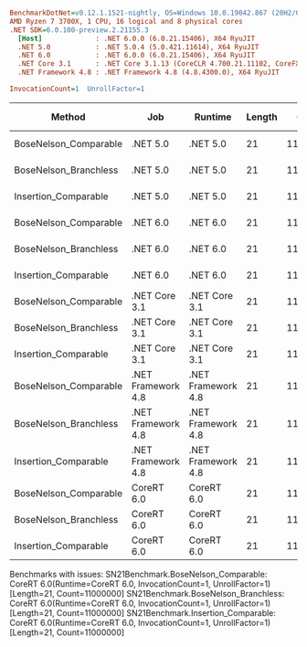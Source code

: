 ``` ini

BenchmarkDotNet=v0.12.1.1521-nightly, OS=Windows 10.0.19042.867 (20H2/October2020Update)
AMD Ryzen 7 3700X, 1 CPU, 16 logical and 8 physical cores
.NET SDK=6.0.100-preview.2.21155.3
  [Host]             : .NET 6.0.0 (6.0.21.15406), X64 RyuJIT
  .NET 5.0           : .NET 5.0.4 (5.0.421.11614), X64 RyuJIT
  .NET 6.0           : .NET 6.0.0 (6.0.21.15406), X64 RyuJIT
  .NET Core 3.1      : .NET Core 3.1.13 (CoreCLR 4.700.21.11102, CoreFX 4.700.21.11602), X64 RyuJIT
  .NET Framework 4.8 : .NET Framework 4.8 (4.8.4300.0), X64 RyuJIT

InvocationCount=1  UnrollFactor=1  

```
|                Method |                Job |            Runtime | Length |    Count |     Mean |   Error |  StdDev | Gen 0 | Gen 1 | Gen 2 | Allocated |
|---------------------- |------------------- |------------------- |------- |--------- |---------:|--------:|--------:|------:|------:|------:|----------:|
| BoseNelson_Comparable |           .NET 5.0 |           .NET 5.0 |     21 | 11000000 | 129.5 ms | 0.33 ms | 0.29 ms |     - |     - |     - |         - |
| BoseNelson_Branchless |           .NET 5.0 |           .NET 5.0 |     21 | 11000000 | 218.1 ms | 0.19 ms | 0.15 ms |     - |     - |     - |      48 B |
|  Insertion_Comparable |           .NET 5.0 |           .NET 5.0 |     21 | 11000000 | 120.8 ms | 0.52 ms | 0.49 ms |     - |     - |     - |         - |
| BoseNelson_Comparable |           .NET 6.0 |           .NET 6.0 |     21 | 11000000 | 130.1 ms | 0.08 ms | 0.06 ms |     - |     - |     - |     144 B |
| BoseNelson_Branchless |           .NET 6.0 |           .NET 6.0 |     21 | 11000000 | 226.4 ms | 0.29 ms | 0.24 ms |     - |     - |     - |     144 B |
|  Insertion_Comparable |           .NET 6.0 |           .NET 6.0 |     21 | 11000000 | 129.8 ms | 2.59 ms | 2.54 ms |     - |     - |     - |     144 B |
| BoseNelson_Comparable |      .NET Core 3.1 |      .NET Core 3.1 |     21 | 11000000 | 129.6 ms | 0.31 ms | 0.28 ms |     - |     - |     - |         - |
| BoseNelson_Branchless |      .NET Core 3.1 |      .NET Core 3.1 |     21 | 11000000 | 218.7 ms | 0.15 ms | 0.13 ms |     - |     - |     - |      48 B |
|  Insertion_Comparable |      .NET Core 3.1 |      .NET Core 3.1 |     21 | 11000000 | 130.2 ms | 2.53 ms | 2.60 ms |     - |     - |     - |         - |
| BoseNelson_Comparable | .NET Framework 4.8 | .NET Framework 4.8 |     21 | 11000000 | 135.7 ms | 0.54 ms | 0.48 ms |     - |     - |     - |         - |
| BoseNelson_Branchless | .NET Framework 4.8 | .NET Framework 4.8 |     21 | 11000000 | 217.5 ms | 0.37 ms | 0.35 ms |     - |     - |     - |         - |
|  Insertion_Comparable | .NET Framework 4.8 | .NET Framework 4.8 |     21 | 11000000 | 170.5 ms | 0.25 ms | 0.20 ms |     - |     - |     - |         - |
| BoseNelson_Comparable |         CoreRT 6.0 |         CoreRT 6.0 |     21 | 11000000 |       NA |      NA |      NA |     - |     - |     - |         - |
| BoseNelson_Branchless |         CoreRT 6.0 |         CoreRT 6.0 |     21 | 11000000 |       NA |      NA |      NA |     - |     - |     - |         - |
|  Insertion_Comparable |         CoreRT 6.0 |         CoreRT 6.0 |     21 | 11000000 |       NA |      NA |      NA |     - |     - |     - |         - |

Benchmarks with issues:
  SN21Benchmark.BoseNelson_Comparable: CoreRT 6.0(Runtime=CoreRT 6.0, InvocationCount=1, UnrollFactor=1) [Length=21, Count=11000000]
  SN21Benchmark.BoseNelson_Branchless: CoreRT 6.0(Runtime=CoreRT 6.0, InvocationCount=1, UnrollFactor=1) [Length=21, Count=11000000]
  SN21Benchmark.Insertion_Comparable: CoreRT 6.0(Runtime=CoreRT 6.0, InvocationCount=1, UnrollFactor=1) [Length=21, Count=11000000]
